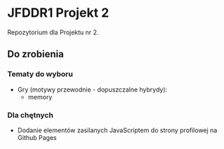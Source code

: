# JFDDR1 Projekt 2

Repozytorium dla Projektu nr 2.

## Do zrobienia

### Tematy do wyboru

- Gry (motywy przewodnie - dopuszczalne hybrydy):
  - memory 
 

### Dla chętnych

- Dodanie elementów zasilanych JavaScriptem do strony profilowej na Github Pages
